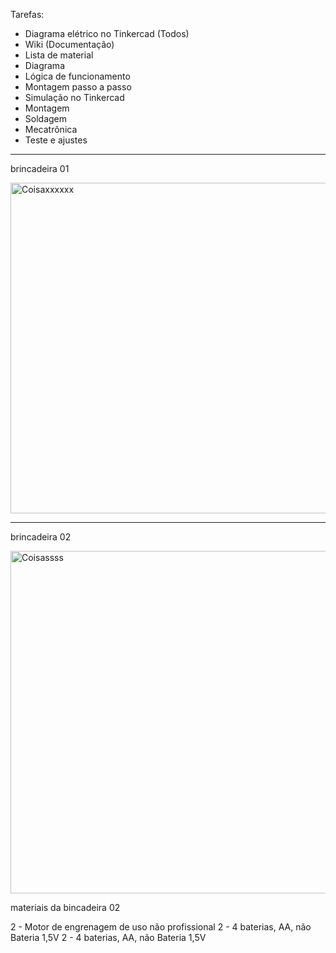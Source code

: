Tarefas:
- Diagrama elétrico no Tinkercad (Todos)
- Wiki (Documentação)
 - Lista de material
 - Diagrama
 - Lógica de funcionamento
 - Montagem passo a passo
 - Simulação no Tinkercad
- Montagem
 - Soldagem
 - Mecatrônica
 - Teste e ajustes

---

brincadeira 01

<img width="946" height="529" alt="Coisaxxxxxx" src="https://github.com/user-attachments/assets/c8f6f546-99ab-465e-b3a3-2214af00527c" />

---

brincadeira 02

<img width="1003" height="548" alt="Coisassss" src="https://github.com/user-attachments/assets/e9fe97c5-3464-4ce6-bb01-821486582285" />

materiais da bincadeira 02

2 - Motor de engrenagem de uso não profissional
2 - 4 baterias, AA, não Bateria 1,5V
2 - 4 baterias, AA, não Bateria 1,5V

